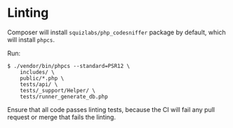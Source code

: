 Linting
=======

Composer will install `squizlabs/php_codesniffer` package by default,
which will install `phpcs`.

Run:

    $ ./vendor/bin/phpcs --standard=PSR12 \
        includes/ \
        public/*.php \
        tests/api/ \
        tests/_support/Helper/ \
        tests/runner_generate_db.php

Ensure that all code passes linting tests,
because the CI will fail any pull request or merge that fails the linting.
